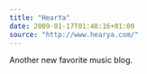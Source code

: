 ```yaml
---
title: "HearYa"
date: 2009-01-17T01:48:16+01:00
source: "http://www.hearya.com/"
---
```


Another new favorite music blog.
